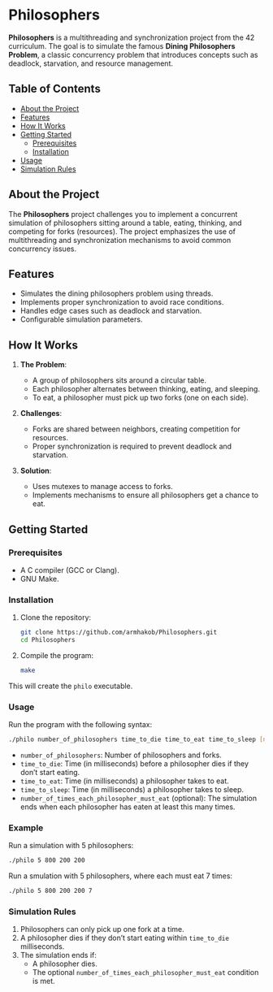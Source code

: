 # Philosophers


**Philosophers** is a multithreading and synchronization project from the 42 curriculum. The goal is to simulate the famous **Dining Philosophers Problem**, a classic concurrency problem that introduces concepts such as deadlock, starvation, and resource management.

## Table of Contents

- [About the Project](#about-the-project)
- [Features](#features)
- [How It Works](#how-it-works)
- [Getting Started](#getting-started)
  - [Prerequisites](#prerequisites)
  - [Installation](#installation)
- [Usage](#usage)
- [Simulation Rules](#simulation-rules)

## About the Project

The **Philosophers** project challenges you to implement a concurrent simulation of philosophers sitting around a table, eating, thinking, and competing for forks (resources). The project emphasizes the use of multithreading and synchronization mechanisms to avoid common concurrency issues.

## Features

- Simulates the dining philosophers problem using threads.
- Implements proper synchronization to avoid race conditions.
- Handles edge cases such as deadlock and starvation.
- Configurable simulation parameters.

## How It Works

1. **The Problem**:
   - A group of philosophers sits around a circular table.
   - Each philosopher alternates between thinking, eating, and sleeping.
   - To eat, a philosopher must pick up two forks (one on each side).

2. **Challenges**:
   - Forks are shared between neighbors, creating competition for resources.
   - Proper synchronization is required to prevent deadlock and starvation.

3. **Solution**:
   - Uses mutexes to manage access to forks.
   - Implements mechanisms to ensure all philosophers get a chance to eat.

## Getting Started

### Prerequisites

- A C compiler (GCC or Clang).
- GNU Make.

### Installation

1. Clone the repository:
   ```bash
   git clone https://github.com/armhakob/Philosophers.git
   cd Philosophers
2. Compile the program:
   ```bash
   make
   ```
This will create the `philo` executable.

### Usage

Run the program with the following syntax:
```bash
./philo number_of_philosophers time_to_die time_to_eat time_to_sleep [number_of_times_each_philosopher_must_eat]
```

- `number_of_philosophers`: Number of philosophers and forks.
- `time_to_die`: Time (in milliseconds) before a philosopher dies if they don’t start eating.
- `time_to_eat`: Time (in milliseconds) a philosopher takes to eat.
- `time_to_sleep`: Time (in milliseconds) a philosopher takes to sleep.
- `number_of_times_each_philosopher_must_eat` (optional): The simulation ends when each philosopher has eaten at least this many times.

### Example
Run a simulation with 5 philosophers:
```bash
./philo 5 800 200 200
```
Run a smulation with 5 philosophers, where each must eat 7 times:
```bash
./philo 5 800 200 200 7
```
### Simulation Rules
1. Philosophers can only pick up one fork at a time.
2. A philosopher dies if they don’t start eating within `time_to_die` milliseconds.
3. The simulation ends if:
   - A philosopher dies.
   - The optional `number_of_times_each_philosopher_must_eat` condition is met.
